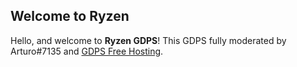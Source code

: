 ## Welcome to Ryzen
Hello, and welcome to **Ryzen GDPS**! This GDPS fully moderated by Arturo#7135 and [GDPS Free Hosting](https://discord.gg/wnXCPR6BA4).




